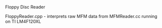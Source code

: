 Floppy Disc Reader

FloppyReader.cpp - interprets raw MFM data from 
  MFMReader.cc running on TI LM4F120XL
